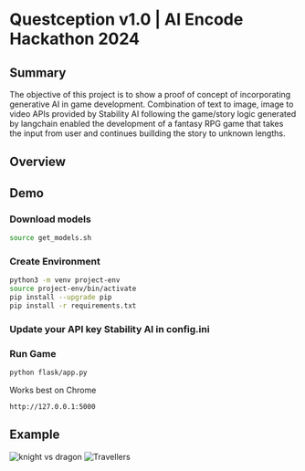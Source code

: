 # Questception v1.0 | AI Encode Hackathon 2024

## Summary
The objective of this project is to show a proof of concept of incorporating generative AI in game development. Combination of text to image, image to video APIs provided by Stability AI following the game/story logic generated by langchain enabled the development of a fantasy RPG game that takes the input from user and continues buillding the story to unknown lengths.
## Overview

## Demo
### Download models
```bash
source get_models.sh
```
### Create Environment
```bash
python3 -m venv project-env
source project-env/bin/activate
pip install --upgrade pip
pip install -r requirements.txt
```
### Update your API key Stability AI in config.ini
### Run Game
```bash
python flask/app.py
```

Works best on Chrome
```
http://127.0.0.1:5000
```

## Example

![knight vs dragon](knightvsdragon.png)
![Travellers](travel.png)
